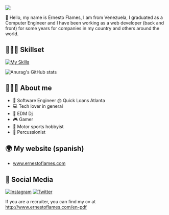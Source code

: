 <a href="https://www.ernestoflames.com" target="_blank"><img src="https://i.postimg.cc/dVrmw23F/Dise-o-sin-t-tulo.gif"></a>

👋 Hello, my name is Ernesto Flames, I am from Venezuela, I graduated as a Computer Engineer and I have been working as a web developer (back and front) for some years for companies in my country and others around the world.

## 👨🏼‍💻 Skillset

[![My Skills](https://skillicons.dev/icons?i=html,css,php,laravel,javascript,vue,mysql,docker,aws,git,wordpress&theme=dark)](https://www.ernestoflames.com)


![Anurag's GitHub stats](https://github-readme-stats.vercel.app/api?username=eflames&count_private=true&theme=react&show_icons=true)

## 👨🏼‍🦲 About me

- 💼 Software Engineer @ Quick Loans Atlanta
- 💻 Tech lover in general
- 🎵 EDM Dj
- 🎮 Gamer
- 🚗 Motor sports hobbyist
- 🥁 Percussionist

## 🌍 My website (spanish)
- www.ernestoflames.com

## 📱 Social Media
[![Instagram](https://skillicons.dev/icons?i=instagram&theme=light)](https://instagram.com/ernestoflames)
[![Twitter](https://skillicons.dev/icons?i=twitter&theme=light)](https://twitter.com/ernestoflames)

If you are a recruiter, you can find my cv at http://www.ernestoflames.com/en-pdf

